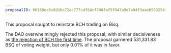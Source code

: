 ```yaml
---
proposalID: 66169ea5c8d1ba72ac777c4f84cf708faf5f047a9e7a94f3aaeb583254fdc765
---
```


This proposal sought to reinstate BCH trading on Bisq.

The DAO overwhelmingly rejected this proposal, with similar decisiveness as [the rejection of BCH the first time](https://github.com/bisq-network/proposals/issues/61). The proposal garnered 531,331.83 BSQ of voting weight, but only 0.01% of it was in favor.
